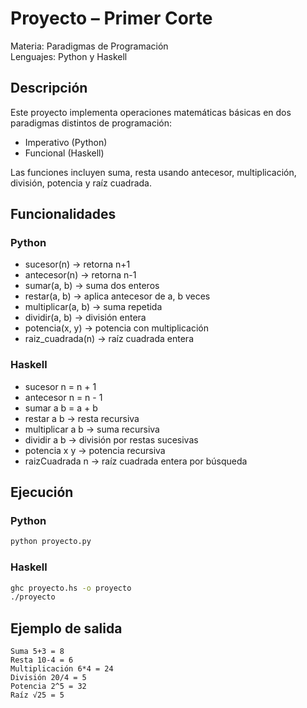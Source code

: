 # Proyecto – Primer Corte

Materia: Paradigmas de Programación  
Lenguajes: Python y Haskell  

## Descripción
Este proyecto implementa operaciones matemáticas básicas en dos paradigmas distintos de programación:  
- Imperativo (Python)  
- Funcional (Haskell)  

Las funciones incluyen suma, resta usando antecesor, multiplicación, división, potencia y raíz cuadrada.  

## Funcionalidades

### Python
- sucesor(n) → retorna n+1  
- antecesor(n) → retorna n-1  
- sumar(a, b) → suma dos enteros  
- restar(a, b) → aplica antecesor de a, b veces  
- multiplicar(a, b) → suma repetida  
- dividir(a, b) → división entera  
- potencia(x, y) → potencia con multiplicación  
- raiz_cuadrada(n) → raíz cuadrada entera  

### Haskell
- sucesor n = n + 1  
- antecesor n = n - 1  
- sumar a b = a + b  
- restar a b → resta recursiva  
- multiplicar a b → suma recursiva  
- dividir a b → división por restas sucesivas  
- potencia x y → potencia recursiva  
- raizCuadrada n → raíz cuadrada entera por búsqueda  

## Ejecución

### Python
```bash
python proyecto.py
```

### Haskell
```bash
ghc proyecto.hs -o proyecto
./proyecto
```

## Ejemplo de salida
```
Suma 5+3 = 8
Resta 10-4 = 6
Multiplicación 6*4 = 24
División 20/4 = 5
Potencia 2^5 = 32
Raíz √25 = 5
```